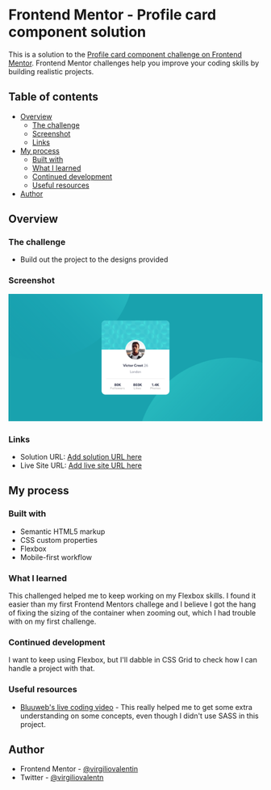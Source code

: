 # Frontend Mentor - Profile card component solution

This is a solution to the [Profile card component challenge on Frontend Mentor](https://www.frontendmentor.io/challenges/profile-card-component-cfArpWshJ). Frontend Mentor challenges help you improve your coding skills by building realistic projects. 

## Table of contents

- [Overview](#overview)
  - [The challenge](#the-challenge)
  - [Screenshot](#screenshot)
  - [Links](#links)
- [My process](#my-process)
  - [Built with](#built-with)
  - [What I learned](#what-i-learned)
  - [Continued development](#continued-development)
  - [Useful resources](#useful-resources)
- [Author](#author)

## Overview

### The challenge

- Build out the project to the designs provided

### Screenshot

![Desktop view screenshot](images/screenshot.png)

### Links

- Solution URL: [Add solution URL here](https://www.frontendmentor.io/solutions/profile-card-component-using-flexbox-FedLOeNj5)
- Live Site URL: [Add live site URL here](https://virgiliovalentin.github.io/html-css-playground/profile-card/)

## My process

### Built with

- Semantic HTML5 markup
- CSS custom properties
- Flexbox
- Mobile-first workflow

### What I learned

This challenged helped me to keep working on my Flexbox skills. I found it easier than my first Frontend Mentors challege and I believe I got the hang of fixing the sizing of the container when zooming out, which I had trouble with on my first challenge.

### Continued development

I want to keep using Flexbox, but I'll dabble in CSS Grid to check how I can handle a project with that. 

### Useful resources

- [Bluuweb's live coding video](https://www.youtube.com/watch?v=Xe_qNR1mmCg) - This really helped me to get some extra understanding on some concepts, even though I didn't use SASS in this project.

## Author

- Frontend Mentor - [@virgiliovalentin](https://www.frontendmentor.io/profile/virgiliovalentin)
- Twitter - [@virgiliovalentn](https://www.twitter.com/virgiliovalentn)